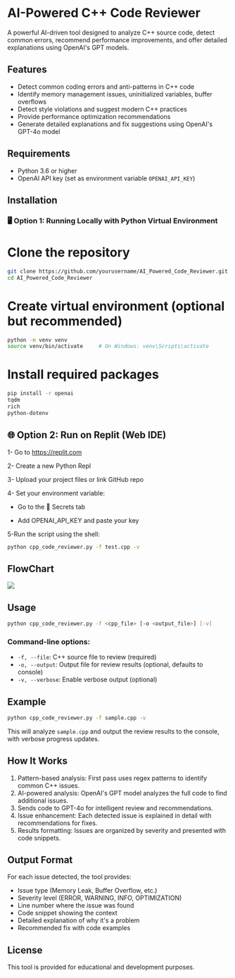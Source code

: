 # AI-Powered C++ Code Reviewer

A powerful AI-driven tool designed to analyze C++ source code, detect common errors, recommend performance improvements, and offer detailed explanations using OpenAI's GPT models.

## Features

- Detect common coding errors and anti-patterns in C++ code
- Identify memory management issues, uninitialized variables, buffer overflows
- Detect style violations and suggest modern C++ practices
- Provide performance optimization recommendations
- Generate detailed explanations and fix suggestions using OpenAI's GPT-4o model

## Requirements

- Python 3.6 or higher
- OpenAI API key (set as environment variable `OPENAI_API_KEY`)

##  Installation

### 🖥️ Option 1:  Running Locally with Python Virtual Environment


# Clone the repository
```bash
git clone https://github.com/yourusername/AI_Powered_Code_Reviewer.git
cd AI_Powered_Code_Reviewer
```
# Create virtual environment (optional but recommended)
```bash
python -m venv venv
source venv/bin/activate     # On Windows: venv\Scripts\activate
```
# Install required packages
```bash
pip install -r openai
tqdm
rich
python-dotenv

```
## 🌐 Option 2: Run on Replit (Web IDE)
1- Go to https://replit.com

2- Create a new Python Repl

3- Upload your project files or link GitHub repo

4- Set your environment variable:

 - Go to the 🔐 Secrets tab

 - Add OPENAI_API_KEY and paste your key

5-Run the script using the shell:

```bash
python cpp_code_reviewer.py -f test.cpp -v
```

## FlowChart

<img src="AI-Powered Code Reviewer – System Architecture.png"/>

## Usage

```bash
python cpp_code_reviewer.py -f <cpp_file> [-o <output_file>] [-v]
```

### Command-line options:

- `-f, --file`: C++ source file to review (required)
- `-o, --output`: Output file for review results (optional, defaults to console)
- `-v, --verbose`: Enable verbose output (optional)

## Example

```bash
python cpp_code_reviewer.py -f sample.cpp -v
```

This will analyze `sample.cpp` and output the review results to the console, with verbose progress updates.

## How It Works


1. Pattern-based analysis: First pass uses regex patterns to identify common C++ issues.
2. AI-powered analysis: OpenAI's GPT model analyzes the full code to find additional issues.
3. Sends code to GPT-4o for intelligent review and recommendations.
4. Issue enhancement: Each detected issue is explained in detail with recommendations for fixes.
5. Results formatting: Issues are organized by severity and presented with code snippets.

## Output Format

For each issue detected, the tool provides:

- Issue type (Memory Leak, Buffer Overflow, etc.)
- Severity level (ERROR, WARNING, INFO, OPTIMIZATION)
- Line number where the issue was found
- Code snippet showing the context
- Detailed explanation of why it's a problem
- Recommended fix with code examples

## License

This tool is provided for educational and development purposes.
